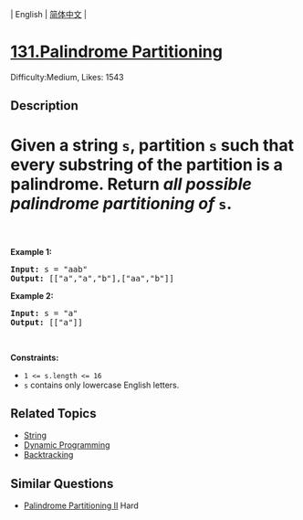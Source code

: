 
| English | [简体中文](README.md) |

# [131.Palindrome Partitioning](https://leetcode.com/problems/palindrome-partitioning/)
Difficulty:Medium, Likes: 1543

## Description

# <p>Given a string <code>s</code>, partition <code>s</code> such that every <span data-keyword="substring-nonempty">substring</span> of the partition is a <span data-keyword="palindrome-string"><strong>palindrome</strong></span>. Return <em>all possible palindrome partitioning of </em><code>s</code>.</p>

<p>&nbsp;</p>
<p><strong class="example">Example 1:</strong></p>
<pre><strong>Input:</strong> s = "aab"
<strong>Output:</strong> [["a","a","b"],["aa","b"]]
</pre><p><strong class="example">Example 2:</strong></p>
<pre><strong>Input:</strong> s = "a"
<strong>Output:</strong> [["a"]]
</pre>
<p>&nbsp;</p>
<p><strong>Constraints:</strong></p>

<ul>
	<li><code>1 &lt;= s.length &lt;= 16</code></li>
	<li><code>s</code> contains only lowercase English letters.</li>
</ul>


## Related Topics

- [String](https://leetcode-cn.com/tag/string/)
- [Dynamic Programming](https://leetcode-cn.com/tag/dynamic-programming/)
- [Backtracking](https://leetcode-cn.com/tag/backtracking/)

## Similar Questions

- [Palindrome Partitioning II](../palindrome-partitioning-ii/README.md) Hard 
